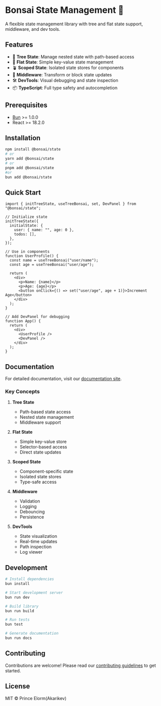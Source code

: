 # Bonsai State Management 🌳

A flexible state management library with tree and flat state support, middleware, and dev tools.

## Features

- 🌳 **Tree State**: Manage nested state with path-based access
- 🌿 **Flat State**: Simple key-value state management
- 🪴 **Scoped State**: Isolated state stores for components
- 🔌 **Middleware**: Transform or block state updates
- 🛠️ **DevTools**: Visual debugging and state inspection
- 📦 **TypeScript**: Full type safety and autocompletion

## Prerequisites

- [Bun](https://bun.sh) >= 1.0.0
- React >= 18.2.0

## Installation

```bash
npm install @bonsai/state
# or
yarn add @bonsai/state
# or
pnpm add @bonsai/state
#or
bun add @bonsai/state
```

## Quick Start

```tsx
import { initTreeState, useTreeBonsai, set, DevPanel } from "@bonsai/state";

// Initialize state
initTreeState({
  initialState: {
    user: { name: "", age: 0 },
    todos: [],
  },
});

// Use in components
function UserProfile() {
  const name = useTreeBonsai("user/name");
  const age = useTreeBonsai("user/age");

  return (
    <div>
      <p>Name: {name}</p>
      <p>Age: {age}</p>
      <button onClick={() => set("user/age", age + 1)}>Increment Age</button>
    </div>
  );
}

// Add DevPanel for debugging
function App() {
  return (
    <div>
      <UserProfile />
      <DevPanel />
    </div>
  );
}
```

## Documentation

For detailed documentation, visit our [documentation site](https://github.com/Akarikev/bonsai#readme).

### Key Concepts

1. **Tree State**

   - Path-based state access
   - Nested state management
   - Middleware support

2. **Flat State**

   - Simple key-value store
   - Selector-based access
   - Direct state updates

3. **Scoped State**

   - Component-specific state
   - Isolated state stores
   - Type-safe access

4. **Middleware**

   - Validation
   - Logging
   - Debouncing
   - Persistence

5. **DevTools**
   - State visualization
   - Real-time updates
   - Path inspection
   - Log viewer

## Development

```bash
# Install dependencies
bun install

# Start development server
bun run dev

# Build library
bun run build

# Run tests
bun test

# Generate documentation
bun run docs
```

## Contributing

Contributions are welcome! Please read our [contributing guidelines](CONTRIBUTING.md) to get started.

## License

MIT © Prince Elorm(Akarikev)
